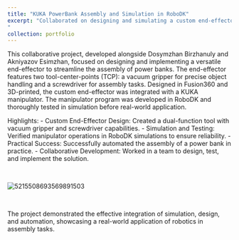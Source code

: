 ```yaml
---
title: "KUKA PowerBank Assembly and Simulation in RoboDK"
excerpt: "Collaborated on designing and simulating a custom end-effector for KUKA manipulator in RoboDK <br/> ![5215508693569891503](https://github.com/user-attachments/assets/abffad41-15b1-4ccc-bc04-53df68f1e833)
"
collection: portfolio
---
```


This collaborative project, developed alongside Dosymzhan Birzhanuly and Akniyazov Esimzhan, focused on designing and implementing a versatile end-effector to streamline the assembly of power banks. The end-effector features two tool-center-points (TCP): a vacuum gripper for precise object handling and a screwdriver for assembly tasks. Designed in Fusion360 and 3D-printed, the custom end-effector was integrated with a KUKA manipulator. The manipulator program was developed in RoboDK and thoroughly tested in simulation before real-world application.

Highlights:
    - Custom End-Effector Design: Created a dual-function tool with vacuum gripper and screwdriver capabilities.
    - Simulation and Testing: Verified manipulator operations in RoboDK simulations to ensure reliability.
    - Practical Success: Successfully automated the assembly of a power bank in practice.
    - Collaborative Development: Worked in a team to design, test, and implement the solution.

<br/>

![5215508693569891503](https://github.com/user-attachments/assets/70319d8a-a588-4f41-b3b1-2a286d3a73e6)


<br/>

The project demonstrated the effective integration of simulation, design, and automation, showcasing a real-world application of robotics in assembly tasks.
